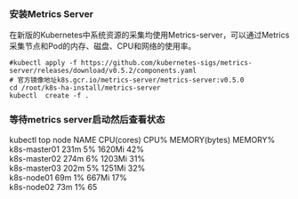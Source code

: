 ### 安装Metrics Server
在新版的Kubernetes中系统资源的采集均使用Metrics-server，可以通过Metrics采集节点和Pod的内存、磁盘、CPU和网络的使用率。

```shell
#kubectl apply -f https://github.com/kubernetes-sigs/metrics-server/releases/download/v0.5.2/components.yaml
# 官方镜像地址k8s.gcr.io/metrics-server/metrics-server:v0.5.0
cd /root/k8s-ha-install/metrics-server
kubectl  create -f . 
```

### 等待metrics server启动然后查看状态
kubectl  top node
NAME           CPU(cores)   CPU%   MEMORY(bytes)   MEMORY%   
k8s-master01   231m         5%     1620Mi          42%       
k8s-master02   274m         6%     1203Mi          31%       
k8s-master03   202m         5%     1251Mi          32%       
k8s-node01     69m          1%     667Mi           17%       
k8s-node02     73m          1%     65
